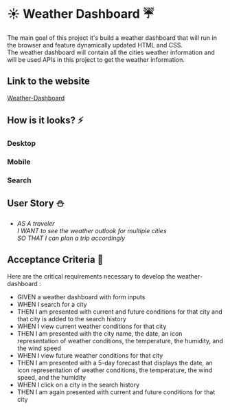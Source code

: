 # :sunny: Weather Dashboard :umbrella:

The main goal of this project it's build a weather dashboard that will run in the browser and feature dynamically updated HTML and CSS. 
<br>The weather dashboard will contain all the cities weather information and will be used APIs in this project to get the weather information.

## Link to the website
[Weather-Dashboard]()

## How is it looks? :zap:

### Desktop
### Mobile
### Search

## User Story :snowman:

* _AS A traveler
<br>I WANT to see the weather outlook for multiple cities
<br>SO THAT I can plan a trip accordingly_

## Acceptance Criteria :pencil:

Here are the critical requirements necessary to develop the weather-dashboard :

* GIVEN a weather dashboard with form inputs
* WHEN I search for a city
* THEN I am presented with current and future conditions for that city and that city is added to the search history
* WHEN I view current weather conditions for that city
* THEN I am presented with the city name, the date, an icon representation of weather conditions, the temperature, the humidity, and the wind speed
* WHEN I view future weather conditions for that city
* THEN I am presented with a 5-day forecast that displays the date, an icon representation of weather conditions, the temperature, the wind speed, and the humidity
* WHEN I click on a city in the search history
* THEN I am again presented with current and future conditions for that city


